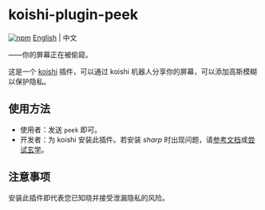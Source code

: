 # koishi-plugin-peek

[![npm](https://img.shields.io/npm/v/koishi-plugin-peek?style=flat-square)](https://www.npmjs.com/package/koishi-plugin-peek) [English](../readme.md) | 中文

——你的屏幕正在被偷窥。

这是一个 [koishi](https://koishi.chat/zh-CN/) 插件，可以通过 koishi 机器人分享你的屏幕，可以添加高斯模糊以保护隐私。
## 使用方法
* 使用者：发送 `peek` 即可。
* 开发者：为 koishi 安装此插件。若安装 *sharp* 时出现问题，请[参考文档](https://sharp.pixelplumbing.com/install)或[尝试玄学](http://absx.pages.dev/coding/nodejs.html#%E5%AE%89%E8%A3%85-sharp)。
## 注意事项
安装此插件即代表您已知晓并接受泄漏隐私的风险。